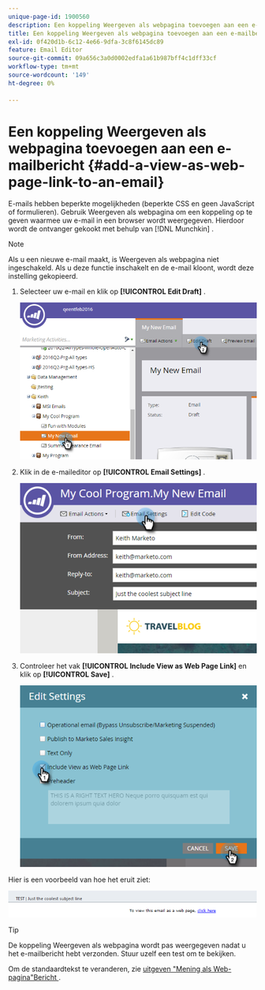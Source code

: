```yaml
---
unique-page-id: 1900560
description: Een koppeling Weergeven als webpagina toevoegen aan een e-mail - Marketo Docs - Productdocumentatie
title: Een koppeling Weergeven als webpagina toevoegen aan een e-mailbericht
exl-id: 0f420d1b-6c12-4e66-9dfa-3c8f6145dc89
feature: Email Editor
source-git-commit: 09a656c3a0d0002edfa1a61b987bff4c1dff33cf
workflow-type: tm+mt
source-wordcount: '149'
ht-degree: 0%

---
```


# Een koppeling Weergeven als webpagina toevoegen aan een e-mailbericht {#add-a-view-as-web-page-link-to-an-email}

E-mails hebben beperkte mogelijkheden (beperkte CSS en geen JavaScript of formulieren). Gebruik Weergeven als webpagina om een koppeling op te geven waarmee uw e-mail in een browser wordt weergegeven. Hierdoor wordt de ontvanger gekookt met behulp van [!DNL Munchkin] .

>[!NOTE]
>
>Als u een nieuwe e-mail maakt, is Weergeven als webpagina niet ingeschakeld. Als u deze functie inschakelt en de e-mail kloont, wordt deze instelling gekopieerd.

1. Selecteer uw e-mail en klik op **[!UICONTROL Edit Draft]** .

   ![](assets/one-5.png)

1. Klik in de e-maileditor op **[!UICONTROL Email Settings]** .

   ![](assets/two-5.png)

1. Controleer het vak **[!UICONTROL Include View as Web Page Link]** en klik op **[!UICONTROL Save]** .

   ![](assets/three-4.png)

Hier is een voorbeeld van hoe het eruit ziet:

![](assets/four-3.png)

>[!TIP]
>
>De koppeling Weergeven als webpagina wordt pas weergegeven nadat u het e-mailbericht hebt verzonden. Stuur uzelf een test om te bekijken.

Om de standaardtekst te veranderen, zie [ uitgeven &quot;Mening als Web-pagina&quot;Bericht ](/help/marketo/product-docs/administration/email-setup/edit-the-view-as-web-page-message.md).
